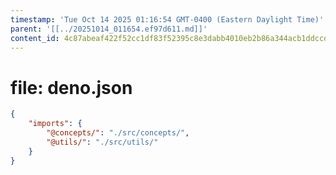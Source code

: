 ```yaml
---
timestamp: 'Tue Oct 14 2025 01:16:54 GMT-0400 (Eastern Daylight Time)'
parent: '[[../20251014_011654.ef97d611.md]]'
content_id: 4c87abeaf422f52cc1df83f52395c8e3dabb4010eb2b86a344acb1ddccd997ca
---
```


# file: deno.json

```json
{
    "imports": {
        "@concepts/": "./src/concepts/",
        "@utils/": "./src/utils/"
    }
}
```

